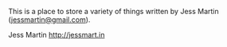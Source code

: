 This is a place to store a variety of things written by Jess Martin (jessmartin@gmail.com). 

Jess Martin
http://jessmart.in
